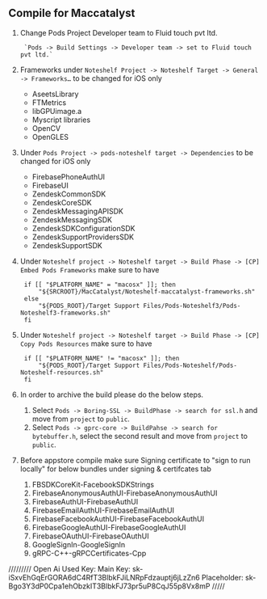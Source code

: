 ## Compile for Maccatalyst

1. Change Pods Project Developer team to Fluid touch pvt ltd.

        `Pods -> Build Settings -> Developer team -> set to Fluid touch pvt ltd.`
        
2. Frameworks under `Noteshelf Project -> Noteshelf Target -> General -> Frameworks…`  to be changed for iOS only
    - AseetsLibrary
    - FTMetrics
    - libGPUimage.a
    - Myscript libraries
    - OpenCV
    - OpenGLES

3. Under `Pods Project -> pods-noteshelf target -> Dependencies` to be changed for iOS only
    - FirebasePhoneAuthUI
    - FirebaseUI
    - ZendeskCommonSDK
    - ZendeskCoreSDK
    - ZendeskMessagingAPISDK
    - ZendeskMessagingSDK
    - ZendeskSDKConfigurationSDK
    - ZendeskSupportProvidersSDK
    - ZendeskSupportSDK

4. Under `Noteshelf project -> Noteshelf target -> Build Phase -> [CP] Embed Pods Frameworks` make sure to have

        if [[ "$PLATFORM_NAME" = "macosx" ]]; then
            "${SRCROOT}/MacCatalyst/Noteshelf-maccatalyst-frameworks.sh"
        else
            "${PODS_ROOT}/Target Support Files/Pods-Noteshelf3/Pods-Noteshelf3-frameworks.sh"
        fi

5. Under `Noteshelf project -> Noteshelf target -> Build Phase -> [CP] Copy Pods Resources` make sure to have

        if [[ "$PLATFORM_NAME" != "macosx" ]]; then
            "${PODS_ROOT}/Target Support Files/Pods-Noteshelf/Pods-Noteshelf-resources.sh"
        fi
    
6. In order to archive the build please do the below steps.
    1. Select `Pods -> Boring-SSL -> BuildPhase -> search for ssl.h` and move from `project` to `public`.
    2.  Select `Pods -> gprc-core -> BuildPahse -> search for bytebuffer.h`, select the second result and move from `project` to `public`.

7. Before appstore compile make sure Signing certificate to "sign to run locally" for below bundles under signing & certifcates tab
    1. FBSDKCoreKit-FacebookSDKStrings
    2. FirebaseAnonymousAuthUI-FirebaseAnonymousAuthUI
    3. FirebaseAuthUI-FirebaseAuthUI
    4. FirebaseEmailAuthUI-FirebaseEmailAuthUI
    5. FirebaseFacebookAuthUI-FirebaseFacebookAuthUI
    6. FirebaseGoogleAuthUI-FirebaseGoogleAuthUI
    7. FirebaseOAuthUI-FirebaseOAuthUI
    8. GoogleSignIn-GoogleSignIn
    9. gRPC-C++-gRPCCertificates-Cpp


/////////
Open Ai Used Key:
Main Key: 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
Placeholder: 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
/////
